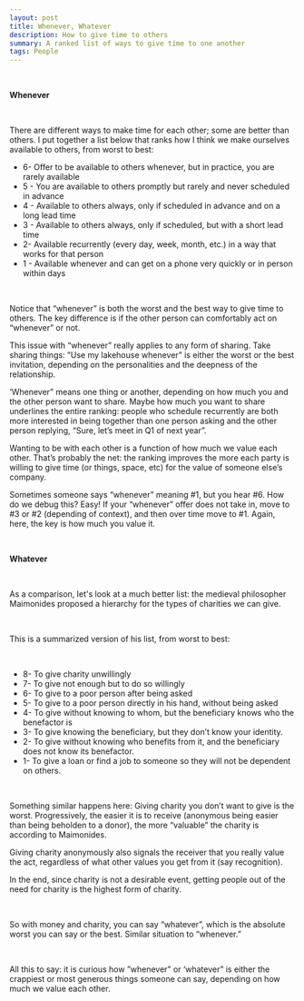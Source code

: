 ```yaml
---
layout: post
title: Whenever, Whatever
description: How to give time to others
summary: A ranked list of ways to give time to one another
tags: People
---
```


<p>&nbsp;</p>

**Whenever**
<p>&nbsp;</p>

There are different ways to make time for each other; some are better than others.
I put together a list below that ranks how I think we make ourselves available to others, from worst to best:

* 6- Offer to be available to others whenever, but in practice, you are rarely available
* 5 - You are available to others promptly but rarely and never scheduled in advance
* 4 - Available to others always, only if scheduled in advance and on a long lead time 
* 3 - Available to others always, only if scheduled, but with a short lead time
* 2- Available recurrently (every day, week, month, etc.) in a way that works for that person
* 1 - Available whenever and can get on a phone very quickly or in person within days
<p>&nbsp;</p>
Notice that “whenever” is both the worst and the best way to give time to others. The key difference is if the other person can comfortably act on “whenever” or not.

This issue with “whenever” really applies to any form of sharing. Take sharing things: ”Use my lakehouse whenever” is either the worst or the best invitation, depending on the personalities and the deepness of the relationship.

‘Whenever” means one thing or another, depending on how much you and the other person want to share. Maybe how much you want to share underlines the entire ranking: people who schedule recurrently are both more interested in being together than one person asking and the other person replying,  “Sure, let’s meet in Q1 of next year”. 

Wanting to be with each other is a function of how much we value each other. That’s probably the net: the ranking improves the more each party is willing to give time (or things, space, etc) for the value of someone else’s company. 

Sometimes someone says “whenever” meaning #1, but you hear #6. How do we debug this? Easy! If your “whenever” offer does not take in, move to #3 or #2 (depending of context), and then over time move to #1. Again, here, the key is how much you value it.
<p>&nbsp;</p>

**Whatever**
<p>&nbsp;</p>

As a comparison, let's look at a much better list: the medieval philosopher Maimonides proposed a hierarchy for the types of charities we can give.
<p>&nbsp;</p>
This is a summarized version of his list, from worst to best:
<p>&nbsp;</p>

* 8- To give charity unwillingly 
* 7- To give not enough but to do so willingly 
* 6- To give to a poor person after being asked
* 5- To give to a poor person directly in his hand, without being asked
* 4- To give without knowing to whom, but the beneficiary knows who the benefactor is
* 3- To give knowing the beneficiary, but they don’t know your identity. 
* 2- To give without knowing who benefits from it, and the beneficiary does not know its benefactor.
* 1- To give a loan or find a job to someone so they will not be dependent on others. 

<p>&nbsp;</p>
Something similar happens here: Giving charity you don’t want to give is the worst. Progressively, the easier it is to receive (anonymous being easier than being beholden to a donor), the more “valuable” the charity is according to Maimonides.

Giving charity anonymously also signals the receiver that you really value the act, regardless of what other values you get from it (say recognition).  


In the end, since charity is not a desirable event, getting people out of the need for charity is the highest form of charity. 
<p>&nbsp;</p>
So with money and charity, you can say “whatever”, which is the absolute worst you can say or the best. Similar situation to “whenever.”

<p>&nbsp;</p>


All this to say: it is curious how ”whenever” or ‘whatever” is either the crappiest or most generous things someone can say, depending on how much we value each other. 
